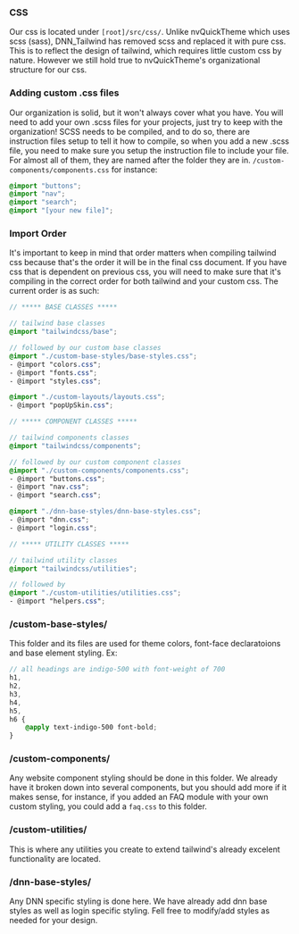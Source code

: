 ### CSS

Our css is located under `[root]/src/css/`. Unlike nvQuickTheme which uses scss (sass), DNN_Tailwind has removed scss and replaced it with pure css. This is to reflect the design of tailwind, which requires little custom css by nature. However we still hold true to nvQuickTheme's organizational structure for our css.

### Adding custom .css files

Our organization is solid, but it won't always cover what you have. You will need to add your own .scss files for your projects, just try to keep with the organization! SCSS needs to be compiled, and to do so, there are instruction files setup to tell it how to compile, so when you add a new .scss file, you need to make sure you setup the instruction file to include your file. For almost all of them, they are named after the folder they are in. `/custom-components/components.css` for instance:

```css
@import "buttons";
@import "nav";
@import "search";
@import "[your new file]";
```

### Import Order

It's important to keep in mind that order matters when compiling tailwind css because that's the order it will be in the final css document. If you have css that is dependent on previous css, you will need to make sure that it's compiling in the correct order for both tailwind and your custom css. The current order is as such:

```scss
// ***** BASE CLASSES *****

// tailwind base classes
@import "tailwindcss/base";

// followed by our custom base classes
@import "./custom-base-styles/base-styles.css";
- @import "colors.css";
- @import "fonts.css";
- @import "styles.css";

@import "./custom-layouts/layouts.css";
- @import "popUpSkin.css";

// ***** COMPONENT CLASSES *****

// tailwind components classes
@import "tailwindcss/components";

// followed by our custom component classes
@import "./custom-components/components.css";
- @import "buttons.css";
- @import "nav.css";
- @import "search.css";

@import "./dnn-base-styles/dnn-base-styles.css";
- @import "dnn.css";
- @import "login.css";

// ***** UTILITY CLASSES *****

// tailwind utility classes
@import "tailwindcss/utilities";

// followed by
@import "./custom-utilities/utilities.css";
- @import "helpers.css";
```

### /custom-base-styles/

This folder and its files are used for theme colors, font-face declaratoions and base element styling. Ex:

```scss
// all headings are indigo-500 with font-weight of 700
h1,
h2,
h3,
h4,
h5,
h6 {
	@apply text-indigo-500 font-bold;
}
```

### /custom-components/

Any website component styling should be done in this folder. We already have it broken down into several components, but you should add more if it makes sense, for instance, if you added an FAQ module with your own custom styling, you could add a `faq.css` to this folder.

### /custom-utilities/

This is where any utilities you create to extend tailwind's already excelent functionality are located.

### /dnn-base-styles/

Any DNN specific styling is done here. We have already add dnn base styles as well as login specific styling. Fell free to modify/add styles as needed for your design.
